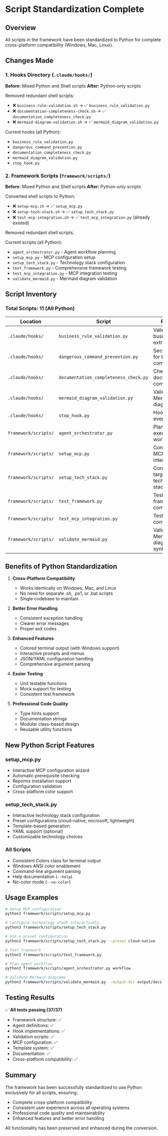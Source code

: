 # Script Standardization Complete

## Overview
All scripts in the framework have been standardized to Python for complete cross-platform compatibility (Windows, Mac, Linux).

## Changes Made

### 1. Hooks Directory (`.claude/hooks/`)
**Before:** Mixed Python and Shell scripts
**After:** Python-only scripts

Removed redundant shell scripts:
- ❌ `business-rule-validation.sh` → ✅ `business_rule_validation.py`
- ❌ `documentation-completeness-check.sh` → ✅ `documentation_completeness_check.py`
- ❌ `mermaid-diagram-validation.sh` → ✅ `mermaid_diagram_validation.py`

Current hooks (all Python):
- `business_rule_validation.py`
- `dangerous_command_prevention.py`
- `documentation_completeness_check.py`
- `mermaid_diagram_validation.py`
- `stop_hook.py`

### 2. Framework Scripts (`framework/scripts/`)
**Before:** Mixed Python and Shell scripts
**After:** Python-only scripts

Converted shell scripts to Python:
- ❌ `setup-mcp.sh` → ✅ `setup_mcp.py`
- ❌ `setup-tech-stack.sh` → ✅ `setup_tech_stack.py`
- ❌ `test-mcp-integration.sh` → ✅ `test_mcp_integration.py` (already existed)

Removed redundant shell scripts.

Current scripts (all Python):
- `agent_orchestrator.py` - Agent workflow planning
- `setup_mcp.py` - MCP configuration setup
- `setup_tech_stack.py` - Technology stack configuration
- `test_framework.py` - Comprehensive framework testing
- `test_mcp_integration.py` - MCP integration testing
- `validate_mermaid.py` - Mermaid diagram validation

## Script Inventory

### Total Scripts: 11 (All Python)

| Location | Script | Purpose |
|----------|--------|---------|
| `.claude/hooks/` | `business_rule_validation.py` | Validates business rule extraction |
| `.claude/hooks/` | `dangerous_command_prevention.py` | Security hook for bash commands |
| `.claude/hooks/` | `documentation_completeness_check.py` | Checks documentation completeness |
| `.claude/hooks/` | `mermaid_diagram_validation.py` | Validates Mermaid diagrams |
| `.claude/hooks/` | `stop_hook.py` | Hook for stop events |
| `framework/scripts/` | `agent_orchestrator.py` | Plans agent execution workflow |
| `framework/scripts/` | `setup_mcp.py` | Configures MCP integrations |
| `framework/scripts/` | `setup_tech_stack.py` | Configures target technology stack |
| `framework/scripts/` | `test_framework.py` | Tests all framework components |
| `framework/scripts/` | `test_mcp_integration.py` | Tests MCP configuration |
| `framework/scripts/` | `validate_mermaid.py` | Validates Mermaid diagram syntax |

## Benefits of Python Standardization

1. **Cross-Platform Compatibility**
   - Works identically on Windows, Mac, and Linux
   - No need for separate .sh, .ps1, or .bat scripts
   - Single codebase to maintain

2. **Better Error Handling**
   - Consistent exception handling
   - Clearer error messages
   - Proper exit codes

3. **Enhanced Features**
   - Colored terminal output (with Windows support)
   - Interactive prompts and menus
   - JSON/YAML configuration handling
   - Comprehensive argument parsing

4. **Easier Testing**
   - Unit testable functions
   - Mock support for testing
   - Consistent test framework

5. **Professional Code Quality**
   - Type hints support
   - Documentation strings
   - Modular class-based design
   - Reusable utility functions

## New Python Script Features

### setup_mcp.py
- Interactive MCP configuration wizard
- Automatic prerequisite checking
- Repomix installation support
- Configuration validation
- Cross-platform color support

### setup_tech_stack.py
- Interactive technology stack configuration
- Preset configurations (cloud-native, microsoft, lightweight)
- Template-based generation
- YAML support (optional)
- Customizable technology choices

### All Scripts
- Consistent Colors class for terminal output
- Windows ANSI color enablement
- Command-line argument parsing
- Help documentation (`--help`)
- No-color mode (`--no-color`)

## Usage Examples

```bash
# Setup MCP configuration
python3 framework/scripts/setup_mcp.py

# Configure technology stack interactively
python3 framework/scripts/setup_tech_stack.py

# Use a preset configuration
python3 framework/scripts/setup_tech_stack.py --preset cloud-native

# Test framework
python3 framework/scripts/test_framework.py

# Plan agent workflow
python3 framework/scripts/agent_orchestrator.py workflow

# Validate Mermaid diagrams
python3 framework/scripts/validate_mermaid.py --output-dir output/docs
```

## Testing Results

✅ **All tests passing (37/37)**
- Framework structure: ✅
- Agent definitions: ✅
- Hook implementations: ✅
- Validation scripts: ✅
- MCP configuration: ✅
- Template system: ✅
- Documentation: ✅
- Cross-platform compatibility: ✅

## Summary

The framework has been successfully standardized to use Python exclusively for all scripts, ensuring:
- Complete cross-platform compatibility
- Consistent user experience across all operating systems
- Professional code quality and maintainability
- Enhanced features and better error handling

All functionality has been preserved and enhanced during the conversion.